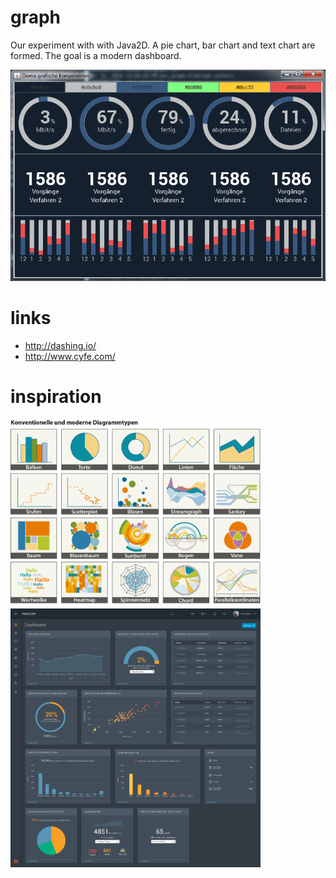 # graph

Our experiment with with Java2D. A pie chart, bar chart and text chart are formed. The goal is a modern dashboard.

![screenshot](https://github.com/bobmin/graph/blob/master/graph/src/GraphDemo.gif "screenshot of GraphDemo")

 # links
 
 * http://dashing.io/
 * http://www.cyfe.com/

# inspiration

<img src="https://github.com/bobmin/graph/blob/master/diagramme.jpg" width="400">

<img src="https://github.com/bobmin/graph/blob/master/rapid7.jpg" width="400">
